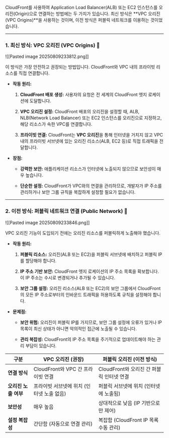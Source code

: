 
CloudFront를 사용하여 Application Load Balancer(ALB) 또는 EC2 인스턴스를 오리진(Origin)으로 연결하는 방법에는 두 가지가 있습니다. 최신 방식은 **VPC 오리진(VPC Origins)**을 사용하는 것이며, 이전 방식은 퍼블릭 네트워크를 이용하는 것이었습니다.

---

### 1. 최신 방식: VPC 오리진 (VPC Origins) 🚀

![[Pasted image 20250809233812.png]]

이 방식은 가장 안전하고 권장되는 방법입니다. CloudFront와 VPC 내의 프라이빗 리소스를 직접 연결합니다.

- **작동 원리:**
    
    1. **CloudFront 배포 생성:** 사용자의 요청은 전 세계의 CloudFront 엣지 로케이션에 도달합니다.

    2. **VPC 오리진 설정:** CloudFront 배포의 오리진을 설정할 때, ALB, NLB(Network Load Balancer) 또는 EC2 인스턴스를 오리진으로 지정하고, 해당 리소스가 속한 VPC를 연결합니다.

    3. **프라이빗 연결:** CloudFront는 **VPC 오리진**을 통해 인터넷을 거치지 않고 VPC 내의 프라이빗 서브넷에 있는 오리진 리소스(ALB, EC2 등)로 직접 트래픽을 전달합니다.

- **장점:**
    
    - **강력한 보안:** 애플리케이션 리소스가 인터넷에 노출되지 않으므로 보안성이 매우 높습니다.

    - **단순한 설정:** CloudFront가 VPC와의 연결을 관리하므로, 개발자가 IP 주소를 관리하거나 보안 그룹 규칙을 복잡하게 설정할 필요가 없습니다.


---

### 2. 이전 방식: 퍼블릭 네트워크 연결 (Public Network) 🚧

![[Pasted image 20250809233846.png]]

VPC 오리진 기능이 도입되기 전에는 오리진 리소스를 퍼블릭하게 노출해야 했습니다.

- **작동 원리:**
    
    1. **퍼블릭 리소스:** 오리진(ALB 또는 EC2)을 퍼블릭 서브넷에 배치하고 퍼블릭 IP를 할당해야 합니다.

    2. **IP 주소 기반 보안:** CloudFront 엣지 로케이션의 IP 주소 목록을 확보합니다. 이 IP 주소는 수시로 변경되거나 추가될 수 있습니다.

    3. **보안 그룹 설정:** 오리진 리소스(ALB 또는 EC2)의 보안 그룹에서 CloudFront의 모든 IP 주소로부터의 인바운드 트래픽을 허용하도록 규칙을 설정해야 합니다.

- **문제점:**
    
    - **보안 위험:** 오리진이 퍼블릭 IP를 가지므로, 보안 그룹 설정에 오류가 있거나 IP 목록이 최신 상태가 아니면 악의적인 접근에 노출될 수 있습니다.

    - **관리 복잡성:** CloudFront의 IP 주소 목록을 주기적으로 업데이트해야 하는 관리 부담이 있습니다.

|구분|VPC 오리진 (권장)|퍼블릭 오리진 (이전 방식)|
|---|---|---|
|**연결 방식**|CloudFront와 VPC 간 프라이빗 연결|CloudFront와 오리진 간 퍼블릭 인터넷 연결|
|**오리진 노출 여부**|프라이빗 서브넷에 위치 (인터넷 노출 없음)|퍼블릭 서브넷에 위치 (인터넷에 노출됨)|
|**보안성**|매우 높음|상대적으로 낮음 (IP 기반으로만 제어)|
|**설정 복잡성**|간단함 (자동으로 연결 관리)|복잡함 (CloudFront IP 목록 수동 관리)|